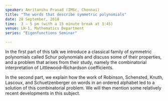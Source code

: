 ```yaml
---
speaker: Amritanshu Prasad (IMSc, Chennai)
title: "The words that describe symmetric polynomials"
date: 28 September, 2018
time:  3 – 5 pm (with a 15 minute break at 3:45)
venue: LH-1, Mathematics Department
series: "Eigenfunctions Seminar"

---
```


In the first part of this talk we introduce a classical family of 
symmetric polynomials called Schur polynomials and discuss some of their 
properties, and a problem that arises from their study, namely the 
combinatorial interpretation of Littlewood–Richardson coefficients.

In the second part, we explain how the work of Robinson, Schensted, Knuth, 
Lascoux, and Schuetzenberger on words in an ordered alphabet led to a 
solution of this combinatorial problem. We will then mention some 
relatively recent developments in this subject.
